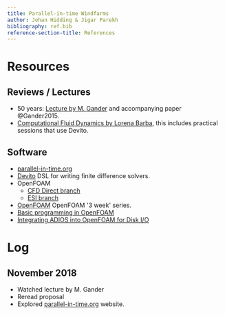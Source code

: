 ```yaml
---
title: Parallel-in-time Windfarms
author: Johan Hidding & Jigar Parekh
bibliography: ref.bib
reference-section-title: References
---
```


# Resources

## Reviews / Lectures

- 50 years: [Lecture by M. Gander](https://www.youtube.com/watch?v=dn5vqN8ezuE) and accompanying paper @Gander2015.
- [Computational Fluid Dynamics by Lorena Barba](https://www.youtube.com/playlist?list=PL30F4C5ABCE62CB61), this includes practical sessions that use Devito.

## Software

- [parallel-in-time.org](https://parallel-in-time.org/)
- [Devito](https://www.devitoproject.org/) DSL for writing finite difference solvers.
- OpenFOAM
  * [CFD Direct branch](https://cfd.direct/)
  * [ESI branch](https://www.openfoam.com/)
- [OpenFOAM](https://wiki.openfoam.com/%223_weeks%22_series) OpenFOAM '3 week' series.
- [Basic programming in OpenFOAM](https://github.com/UnnamedMoose/BasicOpenFOAMProgrammingTutorials)
- [Integrating ADIOS into OpenFOAM for Disk I/O](https://openfoam.com/documentation/files/adios-201610.pdf)

# Log

## November 2018

- Watched lecture by M. Gander
- Reread proposal
- Explored [parallel-in-time.org](https://parallel-in-time.org/) website.
